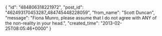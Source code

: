  {
   "id": "484806318221972",
   "post_id": "462493170453287_484745448228059",
   "from_name": "Scott Duncan",
   "message": "Fiona Munro, please assume that I do not agree with ANY of the non-reality in your head.",
   "created_time": "2013-02-25T08:05:46+0000"
 }
